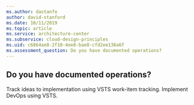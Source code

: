 ```yaml
---
ms.author: dastanfo
author: david-stanford
ms.date: 10/11/2019
ms.topic: article
ms.service: architecture-center
ms.subservice: cloud-design-principles
ms.uid: c6864ae8-2f10-4ee8-bae8-cfd2ee138a6f
ms.assessment_question: Do you have documented operations?
---
```

## Do you have documented operations?

Track ideas to implementation using VSTS work-item tracking. Implement DevOps using VSTS.
